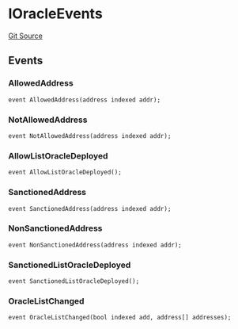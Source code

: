 # IOracleEvents
[Git Source](https://github.com/thrackle-io/tron/blob/81964a0e15d7593cfe172486fd6691a89432c332/src/interfaces/IEvents.sol)


## Events
### AllowedAddress

```solidity
event AllowedAddress(address indexed addr);
```

### NotAllowedAddress

```solidity
event NotAllowedAddress(address indexed addr);
```

### AllowListOracleDeployed

```solidity
event AllowListOracleDeployed();
```

### SanctionedAddress

```solidity
event SanctionedAddress(address indexed addr);
```

### NonSanctionedAddress

```solidity
event NonSanctionedAddress(address indexed addr);
```

### SanctionedListOracleDeployed

```solidity
event SanctionedListOracleDeployed();
```

### OracleListChanged

```solidity
event OracleListChanged(bool indexed add, address[] addresses);
```

